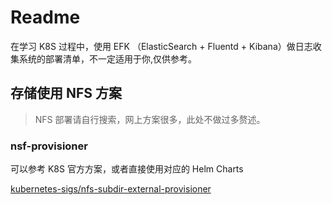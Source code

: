 # Readme

在学习 K8S 过程中，使用 EFK （ElasticSearch + Fluentd + Kibana）做日志收集系统的部署清单，不一定适用于你,仅供参考。

## 存储使用 NFS 方案

> NFS 部署请自行搜索，网上方案很多，此处不做过多赘述。

### nsf-provisioner

可以参考 K8S 官方方案，或者直接使用对应的 Helm Charts

[kubernetes-sigs/nfs-subdir-external-provisioner](https://github.com/kubernetes-sigs/nfs-subdir-external-provisioner/tree/master/charts/nfs-subdir-external-provisioner)